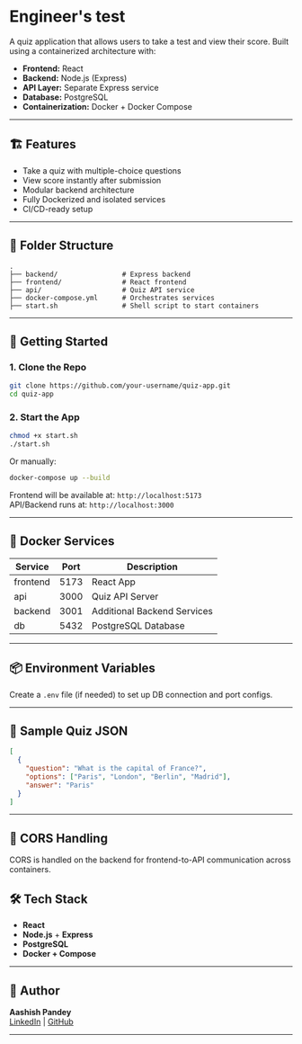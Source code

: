 # Engineer's test

A quiz application that allows users to take a test and view their score. Built using a containerized architecture with:

- **Frontend:** React
- **Backend:** Node.js (Express)
- **API Layer:** Separate Express service
- **Database:** PostgreSQL
- **Containerization:** Docker + Docker Compose

---

## 🏗️ Features

- Take a quiz with multiple-choice questions
- View score instantly after submission
- Modular backend architecture
- Fully Dockerized and isolated services
- CI/CD-ready setup

---

## 📁 Folder Structure

```
.
├── backend/                # Express backend
├── frontend/               # React frontend
├── api/                    # Quiz API service
├── docker-compose.yml      # Orchestrates services
├── start.sh                # Shell script to start containers
```

---

## 🚀 Getting Started

### 1. Clone the Repo

```bash
git clone https://github.com/your-username/quiz-app.git
cd quiz-app
```

### 2. Start the App

```bash
chmod +x start.sh
./start.sh
```

Or manually:

```bash
docker-compose up --build
```

Frontend will be available at: `http://localhost:5173`  
API/Backend runs at: `http://localhost:3000`

---

## 🐳 Docker Services

| Service      | Port   | Description                   |
|--------------|--------|-------------------------------|
| frontend     | 5173   | React App                     |
| api          | 3000   | Quiz API Server               |
| backend      | 3001   | Additional Backend Services   |
| db           | 5432   | PostgreSQL Database           |

---

## 📦 Environment Variables

Create a `.env` file (if needed) to set up DB connection and port configs.

---

## 🧪 Sample Quiz JSON

```json
[
  {
    "question": "What is the capital of France?",
    "options": ["Paris", "London", "Berlin", "Madrid"],
    "answer": "Paris"
  }
]
```

---

## 🔐 CORS Handling

CORS is handled on the backend for frontend-to-API communication across containers.



## 🛠️ Tech Stack

- **React** 
- **Node.js** + **Express**
- **PostgreSQL**
- **Docker + Compose**

---

## 🙌 Author

**Aashish Pandey**  
[LinkedIn](https://www.linkedin.com/in/aashish-prashad-pandey-02388a1a7/) | [GitHub](https://github.com/aashish-pandey)

---

